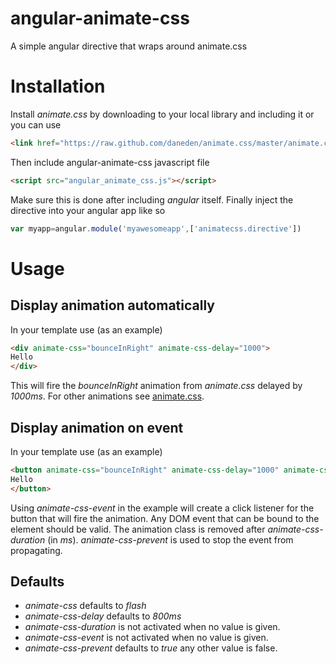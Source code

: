 # angular-animate-css
A simple angular directive that wraps around animate.css 

# Installation 

Install  *animate.css* by downloading to your local library and including it or you can use
```html
<link href="https://raw.github.com/daneden/animate.css/master/animate.css" rel="stylesheet" type='text/css'>
```
Then include angular-animate-css javascript file
```html
<script src="angular_animate_css.js"></script>
```
Make sure this is done after including *angular* itself. Finally inject the directive into your angular app like so
```javascript
var myapp=angular.module('myawesomeapp',['animatecss.directive'])
```

# Usage

## Display animation automatically
In your template use (as an example)
```html
<div animate-css="bounceInRight" animate-css-delay="1000">
Hello
</div>
```
This will fire the *bounceInRight* animation from *animate.css* delayed by *1000ms*. For other animations see [animate.css](https://daneden.github.io/animate.css/ ).

## Display animation on event
In your template use (as an example)
```html
<button animate-css="bounceInRight" animate-css-delay="1000" animate-css-duration="500" animate-css-event="click" animate-css-prevent="true">
Hello 
</button>
```
Using *animate-css-event* in the example will create a click listener for the button that will fire the animation. Any DOM event that can be bound to the element should be valid.
The animation class is removed after *animate-css-duration* (in *ms*).
*animate-css-prevent* is used to stop the event from propagating.
## Defaults
*  *animate-css* defaults to *flash*
*  *animate-css-delay* defaults to *800ms*
*  *animate-css-duration* is not activated when no value is given.
*  *animate-css-event* is not activated when no value is given.
*  *animate-css-prevent* defaults to *true* any other value is false.
